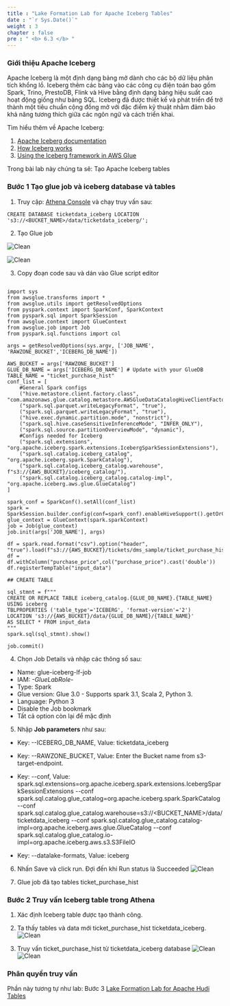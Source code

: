 ```yaml
---
title : "Lake Formation Lab for Apache Iceberg Tables"
date : "`r Sys.Date()`"
weight : 3
chapter : false
pre : " <b> 6.3 </b> "
---
```


### Giới thiệu Apache Iceberg
Apache Iceberg là một định dạng bảng mở dành cho các bộ dữ liệu phân tích khổng lồ. Iceberg thêm các bảng vào các công cụ điện toán bao gồm Spark, Trino, PrestoDB, Flink và Hive bằng định dạng bảng hiệu suất cao hoạt động giống như bảng SQL. Iceberg đã được thiết kế và phát triển để trở thành một tiêu chuẩn cộng đồng mở với đặc điểm kỹ thuật nhằm đảm bảo khả năng tương thích giữa các ngôn ngữ và cách triển khai.

Tìm hiểu thêm về Apache Iceberg:
1. [Apache Iceberg documentation ](https://iceberg.apache.org/docs/latest/)
2. [How Iceberg works ](https://docs.aws.amazon.com/emr/latest/ReleaseGuide/emr-iceberg-how-it-works.html)
3. [Using the Iceberg framework in AWS Glue](https://docs.aws.amazon.com/glue/latest/dg/aws-glue-programming-etl-format-iceberg.html)

Trong bài lab này chúng ta sẽ: Tạo Apache Iceberg tables

### Bước 1 Tạo glue job và iceberg database và tables
1. Truy cập: [Athena Console](https://console.aws.amazon.com/athena/home) và chạy truy vấn sau:
```
CREATE DATABASE ticketdata_iceberg LOCATION 's3://<BUCKET_NAME>/data/ticketdata_iceberg/';
```
2. Tạo Glue job

![Clean](/images/6.clean/40.png)

![Clean](/images/6.clean/41.png)

3. Copy đoạn code sau và dán vào Glue script editor
```

import sys
from awsglue.transforms import *
from awsglue.utils import getResolvedOptions
from pyspark.context import SparkConf, SparkContext
from pyspark.sql import SparkSession
from awsglue.context import GlueContext
from awsglue.job import Job
from pyspark.sql.functions import col

args = getResolvedOptions(sys.argv, ['JOB_NAME', 'RAWZONE_BUCKET','ICEBERG_DB_NAME'])

AWS_BUCKET = args['RAWZONE_BUCKET']
GLUE_DB_NAME = args['ICEBERG_DB_NAME'] # Update with your GlueDB
TABLE_NAME = "ticket_purchase_hist"
conf_list = [
    #General Spark configs
    ("hive.metastore.client.factory.class", "com.amazonaws.glue.catalog.metastore.AWSGlueDataCatalogHiveClientFactory"),
    ("spark.sql.parquet.writeLegacyFormat", "true"),
    ("spark.sql.parquet.writeLegacyFormat", "true"),
    ("hive.exec.dynamic.partition.mode", "nonstrict"),
    ("spark.sql.hive.caseSensitiveInferenceMode", "INFER_ONLY"),
    ("spark.sql.source.partitionOverviewMode", "dynamic"),
    #Configs needed for Iceberg
    ("spark.sql.extensions", "org.apache.iceberg.spark.extensions.IcebergSparkSessionExtensions"),
    ("spark.sql.catalog.iceberg_catalog", "org.apache.iceberg.spark.SparkCatalog"),
    ("spark.sql.catalog.iceberg_catalog.warehouse", f"s3://{AWS_BUCKET}/iceberg_catalog/"),
    ("spark.sql.catalog.iceberg_catalog.catalog-impl", "org.apache.iceberg.aws.glue.GlueCatalog")
]
 
spark_conf = SparkConf().setAll(conf_list)
spark = SparkSession.builder.config(conf=spark_conf).enableHiveSupport().getOrCreate()
glue_context = GlueContext(spark.sparkContext)
job = Job(glue_context)
job.init(args['JOB_NAME'], args)
 
df = spark.read.format("csv").option("header", "true").load(f"s3://{AWS_BUCKET}/tickets/dms_sample/ticket_purchase_hist/LOAD00000001.csv")
df = df.withColumn("purchase_price",col("purchase_price").cast('double'))
df.registerTempTable("input_data")
 
## CREATE TABLE
 
sql_stmnt = f"""
CREATE OR REPLACE TABLE iceberg_catalog.{GLUE_DB_NAME}.{TABLE_NAME}
USING iceberg
TBLPROPERTIES ('table_type'='ICEBERG', 'format-version'='2')
LOCATION 's3://{AWS_BUCKET}/data/{GLUE_DB_NAME}/{TABLE_NAME}'
AS SELECT * FROM input_data
"""
spark.sql(sql_stmnt).show()

job.commit()

```
4. Chọn Job Details và nhập các thông số sau:
- Name: glue-iceberg-lf-job
- IAM: *-GlueLabRole-*
- Type: Spark
- Glue version: Glue 3.0 - Supports spark 3.1, Scala 2, Python 3.
- Language: Python 3
- Disable the Job bookmark
- Tất cả option còn lại để mặc định

5. Nhập **Job parameters** như sau:
- Key: --ICEBERG_DB_NAME, Value: ticketdata_iceberg
- Key: --RAWZONE_BUCKET, Value: Enter the Bucket name from s3-target-endpoint.

- Key: --conf, Value: spark.sql.extensions=org.apache.iceberg.spark.extensions.IcebergSparkSessionExtensions --conf spark.sql.catalog.glue_catalog=org.apache.iceberg.spark.SparkCatalog --conf spark.sql.catalog.glue_catalog.warehouse=s3://<BUCKET_NAME>/data/ticketdata_iceberg --conf spark.sql.catalog.glue_catalog.catalog-impl=org.apache.iceberg.aws.glue.GlueCatalog --conf spark.sql.catalog.glue_catalog.io-impl=org.apache.iceberg.aws.s3.S3FileIO
- Key: --datalake-formats, Value: iceberg

6. Nhấn Save và click run. Đợi đến khi Run status là Succeeded
![Clean](/images/6.clean/42.png)

7. Glue job đã tạo tables ticket_purchase_hist

### Bước 2 Truy vấn Iceberg table trong Athena
1. Xác định  Iceberg table được tạo thành công.
2. Ta thấy tables và data mới ticket_purchase_hist ticketdata_iceberg.
![Clean](/images/6.clean/43.png)

3. Truy vấn ticket_purchase_hist từ ticketdata_iceberg database
![Clean](/images/6.clean/44.png)
![Clean](/images/6.clean/45.png)


### Phân quyền truy vấn
Phần này tương tự như lab: Bước 3 [Lake Formation Lab for Apache Hudi Tables](../6.3-LakeFormationLabforApacheIcebergTables/_index.md)